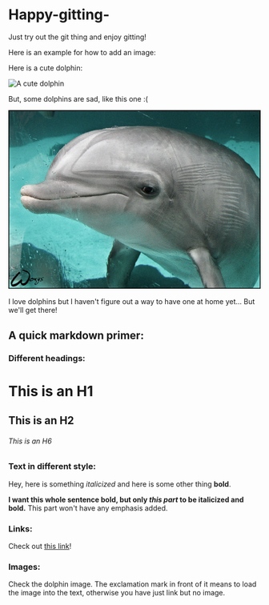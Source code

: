 # Happy-gitting-

Just try out the git thing and enjoy gitting!

Here is an example for how to add an image:

Here is a cute dolphin:

![A cute dolphin](cute-dolphin.jpeg)

But, some dolphins are sad, like this one :(

![A Sad Dolphin](sad-dolphin.jpeg)

I love dolphins but I haven't figure out a way to have one at home
yet...  But we'll get there!


## A quick markdown primer:

### Different headings:

# This is an H1
## This is an H2
###### This is an H6


### Text in different style:

Hey, here is something *italicized* and here is some other thing
**bold**.

__I want this whole sentence bold, but only *this part* to be
italicized and bold.__ This part won't have any emphasis added.

### Links:

Check out [this
link](https://canvas.uw.edu/courses/1449798/pages/course-schedule)!

### Images: 

Check the dolphin image.  The exclamation mark in front of it means
to load the image into the text, otherwise you have just link but no
image. 
